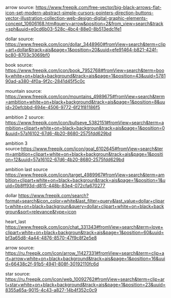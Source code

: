 arrow source: https://www.freepik.com/free-vector/big-black-arrows-flat-icon-set-modern-abstract-simple-cursors-pointers-direction-buttons-vector-illustration-collection-web-design-digital-graphic-elements-concept_10606168.htm#query=arrow&position=2&from_view=search&track=sph&uuid=e0cd6b03-528c-4bc4-88e0-8b513edc1fe1

dollar source: https://www.freepik.com/icon/dollar_3448960#fromView=search&term=clip+art+dollar&track=ais&page=1&position=20&uuid=efe91464-b821-424f-bc80-8703c3069bf0

book source: https://www.freepik.com/icon/book_7952768#fromView=search&term=book+white+on+black+background&track=ais&page=1&position=43&uuid=578190ad-a380-4f0a-9f2c-2841d45f5c0c

mountain source: https://www.freepik.com/icon/mountains_4989675#fromView=search&term=ambition+white+on+black+background&track=ais&page=1&position=8&uuid=20efcbbd-694e-4506-9772-6f21f81186f5

ambition 2 source: https://www.freepik.com/icon/bullseye_5382151#fromView=search&term=ambition+clipart+white+on+black+backgroun&track=ais&page=1&position=0&uuid=57a16102-67d6-4b20-8680-2575fdd629bd

ambition 3 source:https://www.freepik.com/icon/goal_6102645#fromView=search&term=ambition+clipart+white+on+black+backgroun&track=ais&page=1&position=12&uuid=57a16102-67d6-4b20-8680-2575fdd629bd

ambition last source https://www.freepik.com/icon/target_4989967#fromView=search&term=ambition+clipart+white+on+black+backgroun&track=ais&page=1&position=1&uuid=0b8ff93d-d815-448b-83e4-072cfa670277

dollar https://www.freepik.com/search?format=search&icon_color=white&last_filter=query&last_value=dollar+clipart+white+on+black+backgroun&query=dollar+clipart+white+on+black+backgroun&sort=relevance&type=icon

heart_last https://www.freepik.com/icon/chat_331343#fromView=search&term=love+clipart+white+on+black+backgroun&track=ais&page=1&position=60&uuid=bf3a65d8-4a44-4876-8570-47f9c8f2e5e8

arrow source: https://ru.freepik.com/icon/arrow_11427331#fromView=search&term=clip+art+arrow+white+on+black+background&track=ais&page=1&position=16&uuid=66438c2f-91b5-4941-808f-30192110fc6d

star source: https://ru.freepik.com/icon/web_10092762#fromView=search&term=clip+art+star+white+on+black+background&track=ais&page=1&position=23&uuid=8355a65a-9015-4c43-a827-14b4f352c0c9
